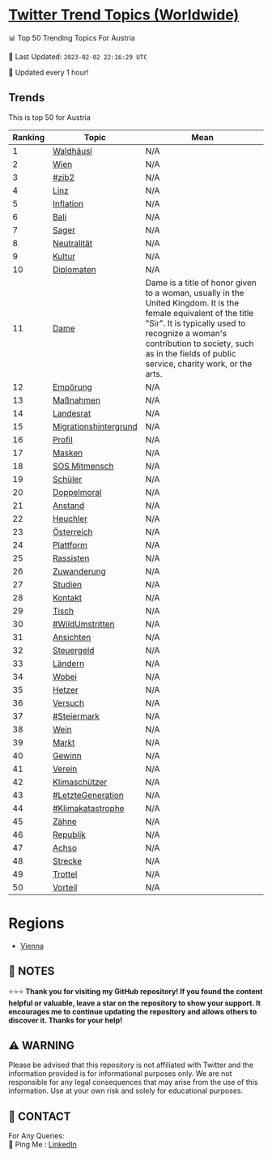 [Twitter Trend Topics (Worldwide)](https://github.com/ErcinDedeoglu/Twitter-Trend-Topics)
==========


📊 Top 50 Trending Topics For Austria

📆 Last Updated: `2023-02-02 22:16:29 UTC`

🔧 Updated every 1 hour!


## Trends

This is top 50 for Austria

| Ranking | Topic | Mean |
| ------- | ------------ | ------------ |
| 1 | [Waldhäusl](http://twitter.com/search?q=Waldh%c3%a4usl) | N/A |
| 2 | [Wien](http://twitter.com/search?q=Wien) | N/A |
| 3 | [#zib2](http://twitter.com/search?q=%23zib2) | N/A |
| 4 | [Linz](http://twitter.com/search?q=Linz) | N/A |
| 5 | [Inflation](http://twitter.com/search?q=Inflation) | N/A |
| 6 | [Bali](http://twitter.com/search?q=Bali) | N/A |
| 7 | [Sager](http://twitter.com/search?q=Sager) | N/A |
| 8 | [Neutralität](http://twitter.com/search?q=Neutralit%c3%a4t) | N/A |
| 9 | [Kultur](http://twitter.com/search?q=Kultur) | N/A |
| 10 | [Diplomaten](http://twitter.com/search?q=Diplomaten) | N/A |
| 11 | [Dame](http://twitter.com/search?q=Dame) | Dame is a title of honor given to a woman, usually in the United Kingdom. It is the female equivalent of the title "Sir". It is typically used to recognize a woman's contribution to society, such as in the fields of public service, charity work, or the arts. |
| 12 | [Empörung](http://twitter.com/search?q=Emp%c3%b6rung) | N/A |
| 13 | [Maßnahmen](http://twitter.com/search?q=Ma%c3%9fnahmen) | N/A |
| 14 | [Landesrat](http://twitter.com/search?q=Landesrat) | N/A |
| 15 | [Migrationshintergrund](http://twitter.com/search?q=Migrationshintergrund) | N/A |
| 16 | [Profil](http://twitter.com/search?q=Profil) | N/A |
| 17 | [Masken](http://twitter.com/search?q=Masken) | N/A |
| 18 | [SOS Mitmensch](http://twitter.com/search?q=SOS+Mitmensch) | N/A |
| 19 | [Schüler](http://twitter.com/search?q=Sch%c3%bcler) | N/A |
| 20 | [Doppelmoral](http://twitter.com/search?q=Doppelmoral) | N/A |
| 21 | [Anstand](http://twitter.com/search?q=Anstand) | N/A |
| 22 | [Heuchler](http://twitter.com/search?q=Heuchler) | N/A |
| 23 | [Österreich](http://twitter.com/search?q=%c3%96sterreich) | N/A |
| 24 | [Plattform](http://twitter.com/search?q=Plattform) | N/A |
| 25 | [Rassisten](http://twitter.com/search?q=Rassisten) | N/A |
| 26 | [Zuwanderung](http://twitter.com/search?q=Zuwanderung) | N/A |
| 27 | [Studien](http://twitter.com/search?q=Studien) | N/A |
| 28 | [Kontakt](http://twitter.com/search?q=Kontakt) | N/A |
| 29 | [Tisch](http://twitter.com/search?q=Tisch) | N/A |
| 30 | [#WildUmstritten](http://twitter.com/search?q=%23WildUmstritten) | N/A |
| 31 | [Ansichten](http://twitter.com/search?q=Ansichten) | N/A |
| 32 | [Steuergeld](http://twitter.com/search?q=Steuergeld) | N/A |
| 33 | [Ländern](http://twitter.com/search?q=L%c3%a4ndern) | N/A |
| 34 | [Wobei](http://twitter.com/search?q=Wobei) | N/A |
| 35 | [Hetzer](http://twitter.com/search?q=Hetzer) | N/A |
| 36 | [Versuch](http://twitter.com/search?q=Versuch) | N/A |
| 37 | [#Steiermark](http://twitter.com/search?q=%23Steiermark) | N/A |
| 38 | [Wein](http://twitter.com/search?q=Wein) | N/A |
| 39 | [Markt](http://twitter.com/search?q=Markt) | N/A |
| 40 | [Gewinn](http://twitter.com/search?q=Gewinn) | N/A |
| 41 | [Verein](http://twitter.com/search?q=Verein) | N/A |
| 42 | [Klimaschützer](http://twitter.com/search?q=Klimasch%c3%bctzer) | N/A |
| 43 | [#LetzteGeneration](http://twitter.com/search?q=%23LetzteGeneration) | N/A |
| 44 | [#Klimakatastrophe](http://twitter.com/search?q=%23Klimakatastrophe) | N/A |
| 45 | [Zähne](http://twitter.com/search?q=Z%c3%a4hne) | N/A |
| 46 | [Republik](http://twitter.com/search?q=Republik) | N/A |
| 47 | [Achso](http://twitter.com/search?q=Achso) | N/A |
| 48 | [Strecke](http://twitter.com/search?q=Strecke) | N/A |
| 49 | [Trottel](http://twitter.com/search?q=Trottel) | N/A |
| 50 | [Vorteil](http://twitter.com/search?q=Vorteil) | N/A |



# Regions

* [Vienna](</Austria/Vienna.md>)



## 📝 NOTES

⭐⭐⭐ **Thank you for visiting my GitHub repository! If you found the content helpful or valuable, leave a star on the repository to show your support. It encourages me to continue updating the repository and allows others to discover it. Thanks for your help!**


## ⚠️ WARNING

Please be advised that this repository is not affiliated with Twitter and the information provided is for informational purposes only. We are not responsible for any legal consequences that may arise from the use of this information. Use at your own risk and solely for educational purposes.


## 📨 CONTACT

 For Any Queries:  
            🏓 Ping Me : [LinkedIn](https://www.linkedin.com/in/ercindedeoglu/)
